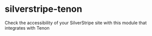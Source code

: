 silverstripe-tenon
==================

Check the accessibility of your SilverStripe site with this module that integrates with Tenon
